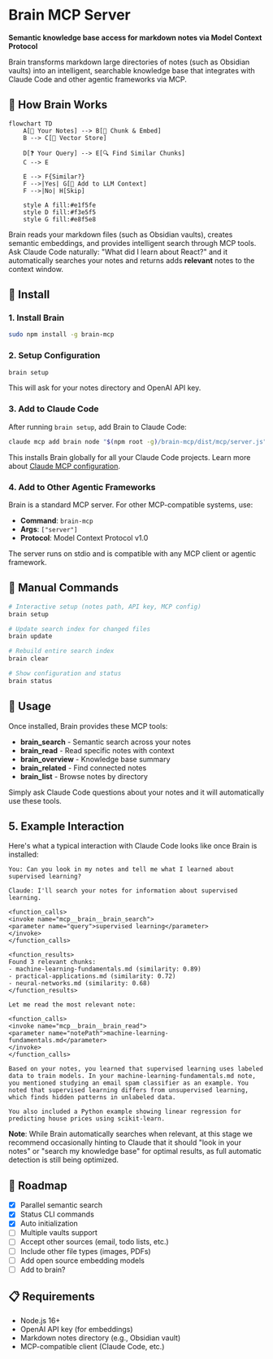 # Brain MCP Server

**Semantic knowledge base access for markdown notes via Model Context Protocol**

Brain transforms markdown large directories of notes (such as Obsidian vaults) into an intelligent, searchable knowledge base that integrates with Claude Code and other agentic frameworks via MCP.

## 🧠 How Brain Works

```mermaid
flowchart TD
    A[📄 Your Notes] --> B[🔧 Chunk & Embed]
    B --> C[💾 Vector Store]
    
    D[❓ Your Query] --> E[🔍 Find Similar Chunks]
    C --> E
    
    E --> F{Similar?}
    F -->|Yes| G[📝 Add to LLM Context]
    F -->|No| H[Skip]
    
    style A fill:#e1f5fe
    style D fill:#f3e5f5
    style G fill:#e8f5e8
```

Brain reads your markdown files (such as Obsidian vaults), creates semantic embeddings, and provides intelligent search through MCP tools. Ask Claude Code naturally: "What did I learn about React?" and it automatically searches your notes and returns adds **relevant** notes to the context window.

## 🚀 Install

### 1. Install Brain
```bash
sudo npm install -g brain-mcp
```

### 2. Setup Configuration
```bash
brain setup
```
This will ask for your notes directory and OpenAI API key.

### 3. Add to Claude Code
After running `brain setup`, add Brain to Claude Code:

```bash
claude mcp add brain node "$(npm root -g)/brain-mcp/dist/mcp/server.js" -s user
```

This installs Brain globally for all your Claude Code projects. Learn more about [Claude MCP configuration](https://docs.anthropic.com/en/docs/claude-code/mcp-servers).

### 4. Add to Other Agentic Frameworks
Brain is a standard MCP server. For other MCP-compatible systems, use:
- **Command**: `brain-mcp`  
- **Args**: `["server"]`
- **Protocol**: Model Context Protocol v1.0

The server runs on stdio and is compatible with any MCP client or agentic framework.

## 🔧 Manual Commands

```bash
# Interactive setup (notes path, API key, MCP config)
brain setup

# Update search index for changed files
brain update

# Rebuild entire search index  
brain clear

# Show configuration and status
brain status
```

## 🎯 Usage

Once installed, Brain provides these MCP tools:
- **brain_search** - Semantic search across your notes
- **brain_read** - Read specific notes with context
- **brain_overview** - Knowledge base summary
- **brain_related** - Find connected notes
- **brain_list** - Browse notes by directory

Simply ask Claude Code questions about your notes and it will automatically use these tools.

## 5. Example Interaction

Here's what a typical interaction with Claude Code looks like once Brain is installed:

```
You: Can you look in my notes and tell me what I learned about supervised learning?

Claude: I'll search your notes for information about supervised learning.

<function_calls>
<invoke name="mcp__brain__brain_search">
<parameter name="query">supervised learning</parameter>
</invoke>
</function_calls>

<function_results>
Found 3 relevant chunks:
- machine-learning-fundamentals.md (similarity: 0.89)
- practical-applications.md (similarity: 0.72)
- neural-networks.md (similarity: 0.68)
</function_results>

Let me read the most relevant note:

<function_calls>
<invoke name="mcp__brain__brain_read">
<parameter name="notePath">machine-learning-fundamentals.md</parameter>
</invoke>
</function_calls>

Based on your notes, you learned that supervised learning uses labeled data to train models. In your machine-learning-fundamentals.md note, you mentioned studying an email spam classifier as an example. You noted that supervised learning differs from unsupervised learning, which finds hidden patterns in unlabeled data.

You also included a Python example showing linear regression for predicting house prices using scikit-learn.
```

**Note**: While Brain automatically searches when relevant, at this stage we recommend occasionally hinting to Claude that it should "look in your notes" or "search my knowledge base" for optimal results, as full automatic detection is still being optimized.

## 🚧 Roadmap

- [x] Parallel semantic search
- [x] Status CLI commands
- [x] Auto initialization
- [ ] Multiple vaults support
- [ ] Accept other sources (email, todo lists, etc.)
- [ ] Include other file types (images, PDFs)
- [ ] Add open source embedding models
- [ ] Add to brain?

## 📋 Requirements

- Node.js 16+
- OpenAI API key (for embeddings)
- Markdown notes directory (e.g., Obsidian vault)
- MCP-compatible client (Claude Code, etc.)
